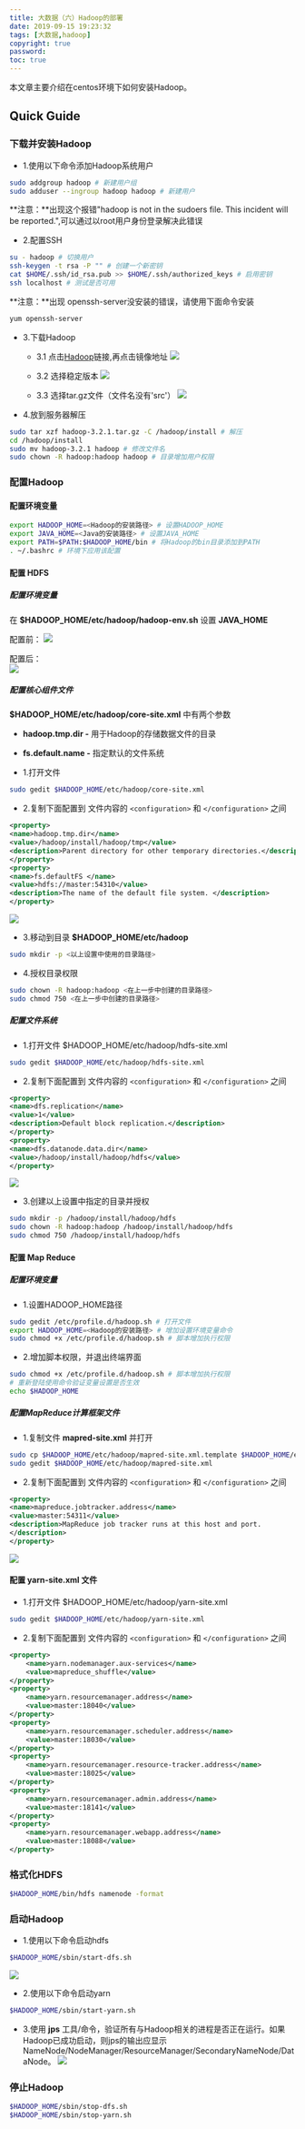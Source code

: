 ```yaml
---
title: 大数据（六）Hadoop的部署
date: 2019-09-15 19:23:32
tags: [大数据,hadoop]
copyright: true
password:
toc: true
---
```


本文章主要介绍在centos环境下如何安装Hadoop。

<!--more-->
## Quick Guide

### 下载并安装Hadoop

* 1.使用以下命令添加Hadoop系统用户
```bash
sudo addgroup hadoop # 新建用户组   
sudo adduser --ingroup hadoop hadoop # 新建用户
```
**注意：**出现这个报错"hadoop is not in the sudoers file. This incident will be reported.",可以通过以root用户身份登录解决此错误

* 2.配置SSH
```bash
su - hadoop # 切换用户
ssh-keygen -t rsa -P "" # 创建一个新密钥
cat $HOME/.ssh/id_rsa.pub >> $HOME/.ssh/authorized_keys # 启用密钥
ssh localhost # 测试是否可用
```

**注意：**出现 openssh-server没安装的错误，请使用下面命令安装
```bash
yum openssh-server
```

* 3.下载Hadoop

    * 3.1 点击[Hadoop](http://apache.org/dyn/closer.cgi/hadoop/core)链接,再点击镜像地址
    ![](/image/大数据06/大数据06_001.png)
    
	* 3.2 选择稳定版本
    ![](/image/大数据06/大数据06_002.png)
    
	* 3.3 选择tar.gz文件（文件名没有'src'）
    ![](/image/大数据06/大数据06_003.png)

* 4.放到服务器解压
```bash
sudo tar xzf hadoop-3.2.1.tar.gz -C /hadoop/install # 解压
cd /hadoop/install
sudo mv hadoop-3.2.1 hadoop # 修改文件名
sudo chown -R hadoop:hadoop hadoop # 目录增加用户权限
```

### 配置Hadoop

#### 配置环境变量

```bash
export HADOOP_HOME=<Hadoop的安装路径> # 设置HADOOP_HOME
export JAVA_HOME=<Java的安装路径> # 设置JAVA_HOME
export PATH=$PATH:$HADOOP_HOME/bin # 将Hadoop的bin目录添加到PATH
. ~/.bashrc # 环境下应用该配置
```

#### 配置 **HDFS**

##### 配置环境变量
在 **$HADOOP_HOME/etc/hadoop/hadoop-env.sh** 设置 **JAVA_HOME**

配置前：
![](/image/大数据06/大数据06_004.png)

配置后：	   
![](/image/大数据06/大数据06_005.png)

##### 配置核心组件文件

**$HADOOP_HOME/etc/hadoop/core-site.xml** 中有两个参数
* **hadoop.tmp.dir -**  用于Hadoop的存储数据文件的目录 
* **fs.default.name -** 指定默认的文件系统 

* 1.打开文件
```bash
sudo gedit $HADOOP_HOME/etc/hadoop/core-site.xml
```
* 2.复制下面配置到 文件内容的 `<configuration>` 和 `</configuration>` 之间
```xml
<property>
<name>hadoop.tmp.dir</name>
<value>/hadoop/install/hadoop/tmp</value>
<description>Parent directory for other temporary directories.</description>
</property>
<property>
<name>fs.defaultFS </name>
<value>hdfs://master:54310</value>
<description>The name of the default file system. </description>
</property>
```
![](/image/大数据06/大数据06_006.png)
* 3.移动到目录 **$HADOOP_HOME/etc/hadoop**

```bash
sudo mkdir -p <以上设置中使用的目录路径>
```

* 4.授权目录权限

```bash
sudo chown -R hadoop:hadoop <在上一步中创建的目录路径>
sudo chmod 750 <在上一步中创建的目录路径>
```

##### 配置文件系统

* 1.打开文件 $HADOOP_HOME/etc/hadoop/hdfs-site.xml 
```bash
sudo gedit $HADOOP_HOME/etc/hadoop/hdfs-site.xml
```
* 2.复制下面配置到 文件内容的 `<configuration>` 和 `</configuration>` 之间
```xml
<property>
<name>dfs.replication</name>
<value>1</value>
<description>Default block replication.</description>
</property>
<property>
<name>dfs.datanode.data.dir</name>
<value>/hadoop/install/hadoop/hdfs</value>
</property>
```
![](/image/大数据06/大数据06_008.png)
* 3.创建以上设置中指定的目录并授权
```bash
sudo mkdir -p /hadoop/install/hadoop/hdfs
sudo chown -R hadoop:hadoop /hadoop/install/hadoop/hdfs
sudo chmod 750 /hadoop/install/hadoop/hdfs
```

####  配置 **Map Reduce**

##### 配置环境变量

* 1.设置HADOOP_HOME路径
```bash
sudo gedit /etc/profile.d/hadoop.sh # 打开文件
export HADOOP_HOME=<Hadoop的安装路径> # 增加设置环境变量命令
sudo chmod +x /etc/profile.d/hadoop.sh # 脚本增加执行权限
```
* 2.增加脚本权限，并退出终端界面
```bash
sudo chmod +x /etc/profile.d/hadoop.sh # 脚本增加执行权限
# 重新登陆使用命令验证变量设置是否生效
echo $HADOOP_HOME
```

##### 配置MapReduce计算框架文件

* 1.复制文件 **mapred-site.xml** 并打开
```bash
sudo cp $HADOOP_HOME/etc/hadoop/mapred-site.xml.template $HADOOP_HOME/etc/hadoop/mapred-site.xml
sudo gedit $HADOOP_HOME/etc/hadoop/mapred-site.xml
```
* 2.复制下面配置到 文件内容的 `<configuration>` 和 `</configuration>` 之间
```xml
<property>
<name>mapreduce.jobtracker.address</name>
<value>master:54311</value>
<description>MapReduce job tracker runs at this host and port.
</description>
</property>
```
![](/image/大数据06/大数据06_007.png)

#### 配置 yarn-site.xml 文件

* 1.打开文件 $HADOOP_HOME/etc/hadoop/yarn-site.xml
```bash
sudo gedit $HADOOP_HOME/etc/hadoop/yarn-site.xml
```
* 2.复制下面配置到 文件内容的 `<configuration>` 和 `</configuration>` 之间
```xml
<property>
    <name>yarn.nodemanager.aux-services</name>
    <value>mapreduce_shuffle</value>
</property>
<property>
    <name>yarn.resourcemanager.address</name>
    <value>master:18040</value>
</property>
<property>
    <name>yarn.resourcemanager.scheduler.address</name>
    <value>master:18030</value>
</property>
<property>
    <name>yarn.resourcemanager.resource-tracker.address</name>
    <value>master:18025</value>
</property>
<property>
    <name>yarn.resourcemanager.admin.address</name>
    <value>master:18141</value>
</property>
<property>
    <name>yarn.resourcemanager.webapp.address</name>
    <value>master:18088</value>
</property>
```

### 格式化HDFS
```bash
$HADOOP_HOME/bin/hdfs namenode -format
```


### 启动Hadoop

* 1.使用以下命令启动hdfs
```bash
$HADOOP_HOME/sbin/start-dfs.sh
```
![](/image/大数据06/大数据06_009.png)

* 2.使用以下命令启动yarn
```bash
$HADOOP_HOME/sbin/start-yarn.sh
```
* 3.使用 **jps** 工具/命令，验证所有与Hadoop相关的进程是否正在运行。如果Hadoop已成功启动，则jps的输出应显示NameNode/NodeManager/ResourceManager/SecondaryNameNode/DataNode。
	![](/image/大数据06/大数据06_010.png)	

### 停止Hadoop

```bash
$HADOOP_HOME/sbin/stop-dfs.sh
$HADOOP_HOME/sbin/stop-yarn.sh
```